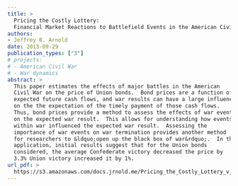 ```yaml
---
title: >
  Pricing the Costly Lottery:
  Financial Market Reactions to Battlefield Events in the American Civil War
authors:
- Jeffrey B. Arnold
date: 2013-09-29
publication_types: ["3"]
# projects:
# - American Civil War
# - War dynamics
abstract: >
  This paper estimates the effects of major battles in the American
  Civil War on the price of Union bonds.  Bond prices are a function of
  expected future cash flows, and war results can have a large influence
  on the the expectation of the timely payment of those cash flows.
  Thus, bond prices provide a method to assess the effects of war events
  on the expected war result.  This allows for understanding how events
  within war influenced the expected war result.  Assessing the
  importance of war events on war termination provides another method
  for researchers to &ldquo;open up the black box of war&rdquo;.  In this
  application, initial results suggest that for the Union bonds
  considered, the average Confederate victory decreased the price by
  3.3% Union victory increased it by 1%.
url_pdf: >
  https://s3.amazonaws.com/docs.jrnold.me/Pricing_the_Costly_Lottery_v_1_4.pdf
---
```

